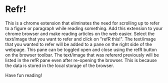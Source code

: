 <h1>Refr!</h1>

<p>This is a chrome extension that eliminates the need for scrolling up to refer to a figure or paragraph while reading something. Add this extension to your chrome browser and make reading articles on the web easier. Select the text/image that you want to refer and click on "refR this!". The text/image that you wanted to refer will be added to a pane on the right side of the webpage. This pane can be toggled open and close using the refR button on the browser toolbar. The text/image that was refererd previously will be listed in the refR pane even after re-opening the browser. This is because the data is stored in the local storage of the browser.</p>
<p>Have fun reading!</p>
